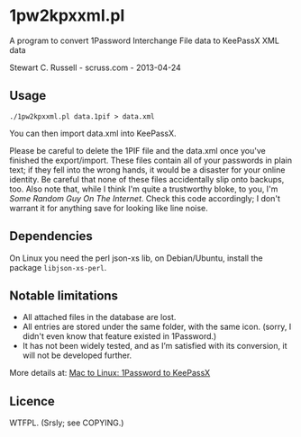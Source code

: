 1pw2kpxxml.pl
=============

A program to convert 1Password Interchange File data to KeePassX XML data

Stewart C. Russell - scruss.com - 2013-04-24

Usage
-----

	./1pw2kpxxml.pl data.1pif > data.xml

You can then import data.xml into KeePassX.

Please be careful to delete the 1PIF file and the data.xml once
you've finished the export/import. These files contain all of
your passwords in plain text; if they fell into the wrong hands,
it would be a disaster for your online identity. Be careful that
none of these files accidentally slip onto backups, too. Also
note that, while I think I'm quite a trustworthy bloke, to you,
I'm *Some Random Guy On The Internet*. Check this code
accordingly; I don't warrant it for anything save for looking
like line noise.

Dependencies
------------
On Linux you need the perl json-xs lib, on Debian/Ubuntu, install the package `libjson-xs-perl`.

Notable limitations
-------------------
* All attached files in the database are lost.
* All entries are stored under the same folder, with the same
  icon. (sorry, I didn't even know that feature existed in 1Password.)
* It has not been widely tested, and as I’m satisfied with its
  conversion, it will not be developed further.

More details at: [Mac to Linux: 1Password to KeePassX](http://scruss.com/blog/2013/04/24/mac-to-linux-1password-to-keepassx "Mac to Linux: 1Password to KeePassX")

Licence
-------

WTFPL. (Srsly; see COPYING.)
